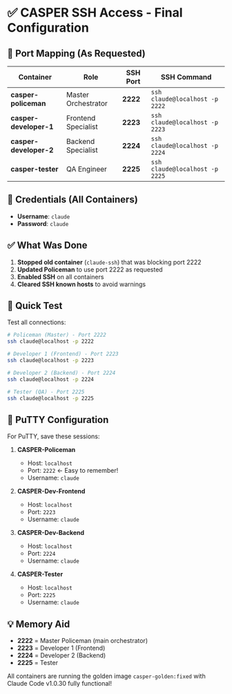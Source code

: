 # ✅ CASPER SSH Access - Final Configuration

## 🎯 Port Mapping (As Requested)

| Container | Role | SSH Port | SSH Command |
|-----------|------|----------|-------------|
| **casper-policeman** | Master Orchestrator | **2222** | `ssh claude@localhost -p 2222` |
| **casper-developer-1** | Frontend Specialist | **2223** | `ssh claude@localhost -p 2223` |
| **casper-developer-2** | Backend Specialist | **2224** | `ssh claude@localhost -p 2224` |
| **casper-tester** | QA Engineer | **2225** | `ssh claude@localhost -p 2225` |

## 🔑 Credentials (All Containers)
- **Username**: `claude`
- **Password**: `claude`

## ✅ What Was Done

1. **Stopped old container** (`claude-ssh`) that was blocking port 2222
2. **Updated Policeman** to use port 2222 as requested
3. **Enabled SSH** on all containers
4. **Cleared SSH known hosts** to avoid warnings

## 🚀 Quick Test

Test all connections:
```bash
# Policeman (Master) - Port 2222
ssh claude@localhost -p 2222

# Developer 1 (Frontend) - Port 2223  
ssh claude@localhost -p 2223

# Developer 2 (Backend) - Port 2224
ssh claude@localhost -p 2224

# Tester (QA) - Port 2225
ssh claude@localhost -p 2225
```

## 📱 PuTTY Configuration

For PuTTY, save these sessions:

1. **CASPER-Policeman**
   - Host: `localhost`
   - Port: `2222` ← Easy to remember!
   - Username: `claude`

2. **CASPER-Dev-Frontend**
   - Host: `localhost`
   - Port: `2223`
   - Username: `claude`

3. **CASPER-Dev-Backend**
   - Host: `localhost`
   - Port: `2224`
   - Username: `claude`

4. **CASPER-Tester**
   - Host: `localhost`
   - Port: `2225`
   - Username: `claude`

## 💡 Memory Aid

- **2222** = Master Policeman (main orchestrator)
- **2223** = Developer 1 (Frontend)
- **2224** = Developer 2 (Backend)
- **2225** = Tester

All containers are running the golden image `casper-golden:fixed` with Claude Code v1.0.30 fully functional!